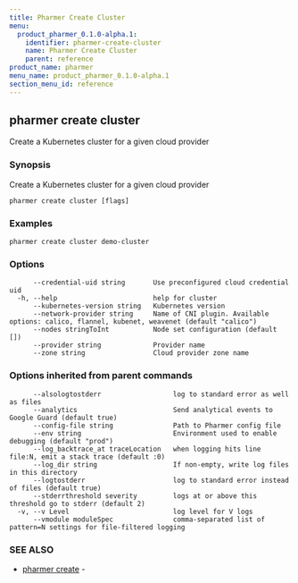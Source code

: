 ```yaml
---
title: Pharmer Create Cluster
menu:
  product_pharmer_0.1.0-alpha.1:
    identifier: pharmer-create-cluster
    name: Pharmer Create Cluster
    parent: reference
product_name: pharmer
menu_name: product_pharmer_0.1.0-alpha.1
section_menu_id: reference
---
```

## pharmer create cluster

Create a Kubernetes cluster for a given cloud provider

### Synopsis

Create a Kubernetes cluster for a given cloud provider

```
pharmer create cluster [flags]
```

### Examples

```
pharmer create cluster demo-cluster
```

### Options

```
      --credential-uid string       Use preconfigured cloud credential uid
  -h, --help                        help for cluster
      --kubernetes-version string   Kubernetes version
      --network-provider string     Name of CNI plugin. Available options: calico, flannel, kubenet, weavenet (default "calico")
      --nodes stringToInt           Node set configuration (default [])
      --provider string             Provider name
      --zone string                 Cloud provider zone name
```

### Options inherited from parent commands

```
      --alsologtostderr                  log to standard error as well as files
      --analytics                        Send analytical events to Google Guard (default true)
      --config-file string               Path to Pharmer config file
      --env string                       Environment used to enable debugging (default "prod")
      --log_backtrace_at traceLocation   when logging hits line file:N, emit a stack trace (default :0)
      --log_dir string                   If non-empty, write log files in this directory
      --logtostderr                      log to standard error instead of files (default true)
      --stderrthreshold severity         logs at or above this threshold go to stderr (default 2)
  -v, --v Level                          log level for V logs
      --vmodule moduleSpec               comma-separated list of pattern=N settings for file-filtered logging
```

### SEE ALSO

* [pharmer create](/docs/reference/pharmer_create.md)	 - 


